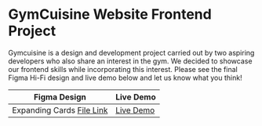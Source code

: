 # GymCuisine Website Frontend Project 
Gymcuisine is a design and development project carried out by two aspiring developers who also share an interest in the gym. We decided to showcase our frontend skills while incorporating this interest. Please see the final Figma Hi-Fi design and live demo below and let us know what you think!

| Figma Design | Live Demo |
| ------------ | ---- |
| Expanding Cards [File Link]([https://github.com/Lucaraso/50Projects-50Days/tree/main/Expanding-Cards](https://www.dropbox.com/scl/fi/kzit7ttutz7p5ho3nzymr/Gym-Recipe-Website.pdf?rlkey=ec0f4u48uqfpvzueeehe2iz11&dl=0)https://www.dropbox.com/scl/fi/kzit7ttutz7p5ho3nzymr/Gym-Recipe-Website.pdf?rlkey=ec0f4u48uqfpvzueeehe2iz11&dl=0) | [Live Demo](https://lucaraso.github.io/50Projects-50Days/Expanding-Cards/)|
